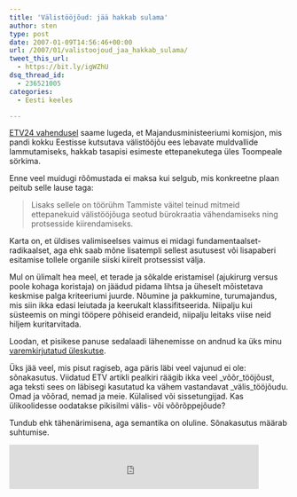 ```yaml
---
title: 'Välistööjõud: jää hakkab sulama'
author: sten
type: post
date: 2007-01-09T14:56:46+00:00
url: /2007/01/valistoojoud_jaa_hakkab_sulama/
tweet_this_url:
  - https://bit.ly/igWZhU
dsq_thread_id:
  - 236521005
categories:
  - Eesti keeles

---
```

[ETV24 vahendusel][1] saame lugeda, et Majandusministeeriumi komisjon, mis pandi kokku Eestisse kutsutava välistööjõu ees lebavate muldvallide lammutamiseks, hakkab tasapisi esimeste ettepanekutega üles Toompeale sörkima.

<!--more-->

Enne veel muidugi rõõmustada ei maksa kui selgub, mis konkreetne plaan peitub selle lause taga:

> Lisaks sellele on töörühm Tammiste väitel teinud mitmeid ettepanekuid välistööjõuga seotud bürokraatia vähendamiseks ning protsesside kiirendamiseks.

Karta on, et üldises valimiseelses vaimus ei midagi fundamentaalset-radikaalset, aga ehk saab mõne lisatempli sellest asutusest või lisapaberi esitamise tollele organile siiski kiirelt protsessist välja.

Mul on ülimalt hea meel, et terade ja sõkalde eristamisel (ajukirurg versus poole kohaga koristaja) on jäädud pidama lihtsa ja üheselt mõistetava keskmise palga kriteeriumi juurde. Nõumine ja pakkumine, turumajandus, mis siin ikka edasi leiutada ja keerukalt klassifitseerida. Niipalju kui süsteemis on mingi tööpere põhiseid erandeid, niipalju leitaks viise neid hiljem kuritarvitada.

Loodan, et pisikese panuse sedalaadi lähenemisse on andnud ka üks minu [varemkirjutatud üleskutse][2].

Üks jää veel, mis pisut ragiseb, aga päris läbi veel vajunud ei ole: sõnakasutus. Viidatud ETV artikli pealkiri räägib ikka veel _võõr_tööjõust, aga teksti sees on läbisegi kasutatud ka vähem vastandavat _välis_tööjõudu. Omad ja võõrad, nemad ja meie. Külalised või sissetungijad. Kas ülikoolidesse oodatakse pikisilmi välis- või võõrõppejõude?

Tundub ehk tähenärimisena, aga semantika on oluline. Sõnakasutus määrab suhtumise.

<iframe src="http://www.facebook.com/plugins/like.php?href=http%3A%2F%2Fsten.tamkivi.com%2F2007%2F01%2Fvalistoojoud_jaa_hakkab_sulama%2F&layout=standard&show_faces=true&width=450&action=like&colorscheme=light&height=80" scrolling="no" frameborder="0" style="border:none; overflow:hidden; width:450px; height:80px;" allowTransparency="true"></iframe>

 [1]: http://www.etv24.ee/index.php?0569521 "ETV24 uudised"
 [2]: http://sten.tamkivi.com/2006/09/welcome_to_estonia_koigi_maade.html